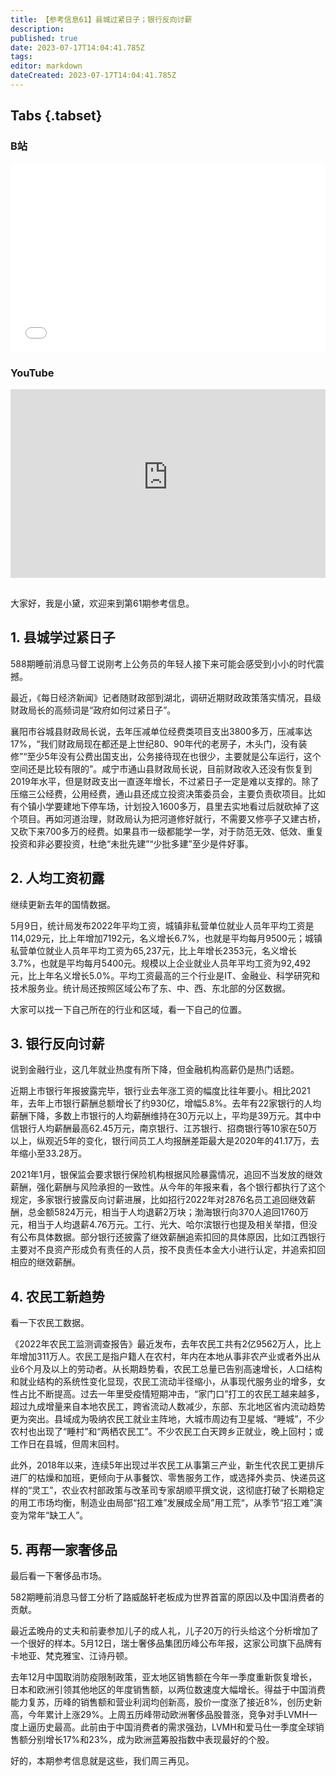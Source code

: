 ```yaml
---
title: 【参考信息61】县城过紧日子；银行反向讨薪
description: 
published: true
date: 2023-07-17T14:04:41.785Z
tags: 
editor: markdown
dateCreated: 2023-07-17T14:04:41.785Z
---
```


## Tabs {.tabset}
### B站
<div style="position: relative; padding: 30% 45%;">
<iframe style="position: absolute; width: 100%; height: 100%; left: 0; top: 0;" src="//player.bilibili.com/player.html?&bvid=BV1Gz4y1h7b1&page=1&as_wide=1&high_quality=1&danmaku=1&autoplay=0" scrolling="no" border="0" frameborder="no" framespacing="0" allowfullscreen="true"></iframe>
</div>

### YouTube
<div style="position: relative; padding: 30% 45%;">
<iframe style="position: absolute; top: 0; left: 0; width: 100%; height: 100%;" src="https://www.youtube-nocookie.com/embed/YouTubeVID" title="YouTube video player" frameborder="0" allow="accelerometer; autoplay; clipboard-write; encrypted-media; gyroscope; picture-in-picture" allowfullscreen></iframe>
</div>

## 

大家好，我是小黛，欢迎来到第61期参考信息。

## 1. 县城学过紧日子

588期睡前消息马督工说刚考上公务员的年轻人接下来可能会感受到小小的时代震撼。

最近，《每日经济新闻》记者随财政部到湖北，调研近期财政政策落实情况，县级财政局长的高频词是“政府如何过紧日子”。

襄阳市谷城县财政局长说，去年压减单位经费类项目支出3800多万，压减率达17%，“我们财政局现在都还是上世纪80、90年代的老房子，木头门，没有装修”“至少5年没有公费出国支出，公务接待现在也很少，主要就是公车运行，这个空间还是比较有限的”。咸宁市通山县财政局长说，目前财政收入还没有恢复到2019年水平，但是财政支出一直逐年增长，不过紧日子一定是难以支撑的。除了压缩三公经费，公用经费，通山县还成立投资决策委员会，主要负责砍项目。比如有个镇小学要建地下停车场，计划投入1600多万，县里去实地看过后就砍掉了这个项目。再如河道治理，财政局认为把河道修好就行，不需要又修亭子又建古桥，又砍下来700多万的经费。如果县市一级都能学一学，对于防范无效、低效、重复投资和非必要投资，杜绝“未批先建”“少批多建”至少是件好事。

## 2. 人均工资初露

继续更新去年的国情数据。 

5月9日，统计局发布2022年平均工资，城镇非私营单位就业人员年平均工资是114,029元，比上年增加7192元，名义增长6.7%，也就是平均每月9500元；城镇私营单位就业人员年平均工资为65,237元，比上年增长2353元，名义增长3.7%，也就是平均每月5400元。规模以上企业就业人员年平均工资为92,492元，比上年名义增长5.0%。平均工资最高的三个行业是IT、金融业、科学研究和技术服务业。统计局还按照区域公布了东、中、西、东北部的分区数据。

大家可以找一下自己所在的行业和区域，看一下自己的位置。

## 3. 银行反向讨薪

说到金融行业，这几年就业热度有所下降，但金融机构高薪仍是热门话题。

近期上市银行年报披露完毕，银行业去年涨工资的幅度比往年要小。相比2021年，去年上市银行薪酬总额增长了约930亿，增幅5.8%。去年有22家银行的人均薪酬下降，多数上市银行的人均薪酬维持在30万元以上，平均是39万元。其中中信银行人均薪酬最高62.45万元，南京银行、江苏银行、招商银行等10家在50万以上，纵观近5年的变化，银行间员工人均报酬差距最大是2020年的41.17万，去年缩小至33.28万。

2021年1月，银保监会要求银行保险机构根据风险暴露情况，追回不当发放的继效薪酬，强化薪酬与风险承担的一致性。从今年的年报来看，各个银行都执行了这个规定，多家银行披露反向讨薪进展，比如招行2022年对2876名员工追回继效薪酬，总金额5824万元，相当于人均退薪2万块；渤海银行向370人追回1760万元，相当于人均退薪4.76万元。工行、光大、哈尔滨银行也提及相关举措，但没有公布具体数据。部分银行还披露了继效薪酬追索扣回的具体原因，比如江西银行主要对不良资产形成负有责任的人员，按不良责任本金大小进行认定，并追索扣回相应的继效薪酬。

## 4. 农民工新趋势

看一下农民工数据。

《2022年农民工监测调查报告》最近发布，去年农民工共有2亿9562万人，比上年增加311万人。农民工是指户籍人在农村，年内在本地从事非农产业或者外出从业6个月及以上的劳动者。从长期趋势看，农民工总量已告别高速增长，人口结构和就业结构的系统性变化显现，农民工流动半径缩小，从事现代服务业的增多，女性占比不断提高。过去一年里受疫情短期冲击，“家门口”打工的农民工越来越多，超过九成增量来自本地农民工，跨省流动人数减少，东部、东北地区省内流动趋势更为突出。县域成为吸纳农民工就业主阵地，大城市周边有卫星城、“睡城”，不少农村也出现了“睡村”和“两栖农民工”。不少农民工白天跨乡正就业，晚上回村；或工作日在县城，但周末回村。

此外，2018年以来，连续5年出现过半农民工从事第三产业，新生代农民工更排斥进厂的枯燥和加班，更倾向于从事餐饮、零售服务工作，或选择外卖员、快递员这样的“灵工”，农业农村部政策与改革司专家胡顺平撰文说，这彻底打破了长期稳定的用工市场均衡，制造业由局部“招工难”发展成全局”用工荒“，从季节“招工难”演变为常年“缺工人”。

## 5. 再帮一家奢侈品

最后看一下奢侈品市场。

582期睡前消息马督工分析了路威酩轩老板成为世界首富的原因以及中国消费者的贡献。

最近孟晚舟的丈夫和前妻参加儿子的成人礼，儿子20万的行头给这个分析增加了一个很好的样本。5月12日，瑞士奢侈品集团历峰公布年报，这家公司旗下品牌有卡地亚、梵克雅宝、江诗丹顿。

去年12月中国取消防疫限制政策，亚太地区销售额在今年一季度重新恢复增长，日本和欧洲引领其他地区的年度销售额，以两位数速度大幅增长。得益于中国消费能力复苏，历峰的销售额和营业利润均创新高，股价一度涨了接近8%，创历史新高，今年累计上涨29%。上周五历峰带动欧洲奢侈品股普涨，竞争对手LVMH一度上逼历史最高。此前由于中国消费者的需求强劲，LVMH和爱马仕一季度全球销售额分别增长17%和23%，成为欧洲蓝筹股指数中表现最好的个股。

好的，本期参考信息就是这些，我们周三再见。

